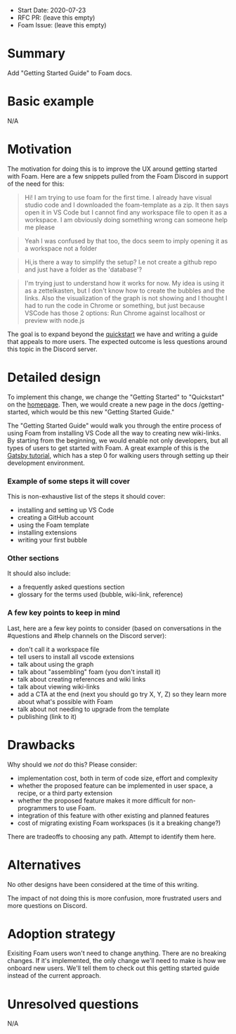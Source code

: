 - Start Date: 2020-07-23
- RFC PR: (leave this empty)
- Foam Issue: (leave this empty)

# Summary

Add "Getting Started Guide" to Foam docs.

# Basic example

N/A

# Motivation

The motivation for doing this is to improve the UX around getting started with Foam. Here are a few snippets pulled from the Foam Discord in support of the need for this:

> Hi! I am trying to use foam for the first time. I already have visual studio code and I downloaded the foam-template as a zip. It then says open it in VS Code but I cannot find any workspace file to open it as a workspace. I am obviously doing something wrong can someone help me please

> Yeah I was confused by that too, the docs seem to imply opening it as a workspace not a folder

> Hi,is there a way to simplify the setup?
> I.e not create a github repo and just have a folder as the 'database'?

> I'm trying just to understand how it works for now. My idea is using it as a zettelkasten, but I don't know how to create the bubbles and the links. Also the visualization of the graph is not showing and I thought I had to run the code in Chrome or something, but just because VSCode has those 2 options: Run Chrome against localhost or preview with node.js

The goal is to expand beyond the [quickstart](https://foambubble.github.io/foam/#getting-started) we have and writing a guide that appeals to more users. The expected outcome is less questions around this topic in the Discord server.

# Detailed design

To implement this change, we change the "Getting Started" to "Quickstart" on the [homepage](https://foambubble.github.io/foam/#getting-started). Then, we would create a new page in the docs /getting-started, which would be this new "Getting Started Guide."

The "Getting Started Guide" would walk you through the entire process of using Foam from installing VS Code all the way to creating new wiki-links. By starting from the beginning, we would enable not only developers, but all types of users to get started with Foam. A great example of this is the [Gatsby tutorial](https://www.gatsbyjs.org/tutorial/), which has a step 0 for walking users through setting up their development environment.

### Example of some steps it will cover

This is non-exhaustive list of the steps it should cover:

- installing and setting up VS Code
- creating a GitHub account
- using the Foam template
- installing extensions
- writing your first bubble

### Other sections

It should also include:

- a frequently asked questions section
- glossary for the terms used (bubble, wiki-link, reference)

### A few key points to keep in mind

Last, here are a few key points to consider (based on conversations in the #questions and #help channels on the Discord server):

- don't call it a workspace file
- tell users to install all vscode extensions
- talk about using the graph
- talk about "assembling" foam (you don't install it)
- talk about creating references and wiki links
- talk about viewing wiki-links
- add a CTA at the end (next you should go try X, Y, Z) so they learn more about what's possible with Foam
- talk about not needing to upgrade from the template
- publishing (link to it)

# Drawbacks

Why should we _not_ do this? Please consider:

- implementation cost, both in term of code size, effort and complexity
- whether the proposed feature can be implemented in user space, a recipe, or a third party extension
- whether the proposed feature makes it more difficult for non-programmers to use Foam.
- integration of this feature with other existing and planned features
- cost of migrating existing Foam workspaces (is it a breaking change?)

There are tradeoffs to choosing any path. Attempt to identify them here.

# Alternatives

No other designs have been considered at the time of this writing.

The impact of not doing this is more confusion, more frustrated users and more questions on Discord.

# Adoption strategy

Exisiting Foam users won't need to change anything. There are no breaking changes. If it's implemented, the only change we'll need to make is how we onboard new users. We'll tell them to check out this getting started guide instead of the current approach.

# Unresolved questions

N/A

